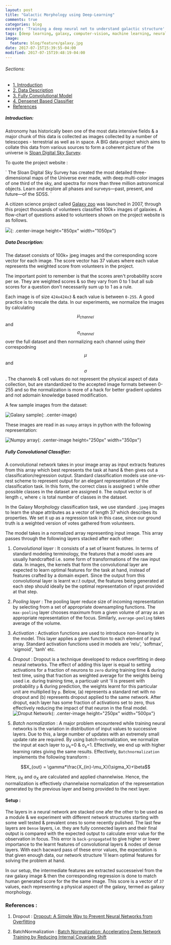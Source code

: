 ```yaml
---
layout: post
title: "Galactic Morphology using Deep-Learning"
comments: true
categories: blog
excerpt: 'Training a deep neural net to understand galactic structure'
tags: [deep learning, galaxy, computer-vision, machine learning, neural networks]
image:
  feature: blog/feature/galaxy.jpg
date: 2017-07-15T15:39:55-04:00
modified: 2017-07-15T19:48:19-04:00
---
```

###### Sections:
* [1. Introduction](#introduction)
* [2. Data Description](#data-description)
* [3. Fully Convolutional Model](#fully-convolutional-classifier)
* [4. Densenet Based Classifier](#densenet-classifier)
* [References](#references)

##### Introduction:

Astronomy has historically been one of the most data intensive fields & a major chunk of this data is collected as images collected by a number of telescopes - terrestrial as well as in space. A BIG data-project which aims to collate this data from various sources to form a coherent picture of the universe is [Sloan Digital Sky Survey](http://www.sdss.org/).


To quote the project website :

<c>
`
The Sloan Digital Sky Survey has created the most detailed three-dimensional maps of the Universe ever made, with deep multi-color images of one third of the sky, and spectra for more than three million astronomical objects. Learn and explore all phases and surveys—past, present, and future—of the SDSS.
`
</c>


A citizen science project called [Galaxy zoo](https://www.galaxyzoo.org) was launched in 2007, through this project thousands of volunteers classified 100k+ images of galaxies. A flow-chart of questions asked to volunteers shown on the project website is as follows.

![](\images\blog\galaxyzoo\00.galaxyzoo-tree.png){: .center-image height="850px" width="1050px"}


##### Data Description:

The dataset consists of 100k+ jpeg images and the corresponding score vector for each image. The score vector has 37 values where each value represents the weighted score from volunteers in the project.

The important point to remember is that the scores aren't probability score per se. They are weighted scores & so they vary from 0 to 1 but all sub scores for a question don't necessarily sum up to 1 as a rule.

Each image is of size `424x424x3` & each value is between `0-255`. A good practice is to rescale the data. In our experiments, we normalize the images by calculating $$\mu_{channel}$$ and $$\sigma_{channel}$$ over the full dataset and then normalizing each channel using their correspodning $$\mu$$ and $$\sigma$$. The channels & cell values do not represent the physical aspect of data collection, but are standardized to the accepted image formats between 0-255 and so the normalization is more of a hack for better gradient updates and not adomain  knowledge based modification.

A few sample images from the dataset:

![Galaxy sample](\images\blog\galaxyzoo\01.galaxies.png){: .center-image}

These images are read in as `numpy` arrays in python with the following representation:

![Numpy array](\images\blog\galaxyzoo\02.numpy_array.png){: .center-image height="250px" width="350px"}

##### Fully Convolutional Classifier:

A convolutional network takes in your image array as input extracts features from this array which best represents the task at hand & then gives out a classification/regression output. Standard classification models use one-vs-rest scheme to represent output for an elegant representation of the classification task. In this form, the correct class is assigned `1` while other possible classes in the dataset are assigned `0`. The output vector is of length `c`, where `c` is total number of classes in the dataset.

In the Galaxy Morphology classification task, we use standard `.jpeg` images to learn the shape attributes as a vector of length 37 which describes its properties. We set it up as a regression task in this case, since our ground truth is a weighted version of votes gathered from volunteers.

The model takes in a normalized array representing input image. This array passes through the following layers stacked after each other:

1. *Convolutional layer* : It consists of a set of learnt features. In terms of standard modeling terminology, the features that a model uses are usually handcrafted i.e. some form of transformations of the raw input data. In images, the kernels that form the convolutional layer are expected to learn optimal features for the task at hand, instead of features crafted by a domain expert. Since the output from this convolutional layer is learnt w.r.t output, the features being generated at each step should ideally be the optimal representation of input provided at that step.

2. *Pooling layer* : The pooling layer reduce size of incoming representation by selecting from a set of appropriate downsampling functions. The `max-pooling` layer chooses maximum from a given volume of array as an appropriate representation of the focus. Similarly, `average-pooling` takes average of the volume.

3. *Activation* : Activation functions are used to introduce non-linearity in the model. This layer applies a given function to each element of input array. Standard activation functions used in models are 'relu', 'softmax', 'sigmoid', 'tanh' etc.

4. *Dropout* : Dropout is a technique developed to reduce overfitting in deep neural networks. The effect of adding this layer is equal to setting activations for a fraction of neurons to `zero` during training time & during test time, using that fraction as weighted average for the weights being used i.e. during training time, a particualr unit 'll is present with probability `p` & during prediction, the weights learnt for this particular unit are multiplied by `p`.
Below, (a) represents a standard net with no dropout and (b) represents dropout applied to the same network. After droput, each layer has some fraction of activations set to zero, thus effectively reducing the impact of that neuron in the final model.
![Droput Network](\images\blog\galaxyzoo\03.droput_representation.png){: .center-image height="250px" width="500px"}

5. *Batch normalization* : A major problem encountered while training neural networks is the variation in distribution of input values to successive layers. Due to this, a large number of updates with an extremely small update rate are required. By using batch-normalization, we normalize the input at each layer to &mu;<sub>x</sub>=0 & &sigma;<sub>x</sub>=1. Effectively, we end up with higher learning rates giving the same results.
Effectively, `Batchnormalization` implements the following transform :

$$X_{out} = \gamma*\frac{X_{in}-\mu_X}{\sigma_X}+\beta$$

Here, &mu;<sub>X</sub> and &sigma;<sub>X</sub> are calculated and applied channelwise. Hence, the normalization is effectively channelwise normalization of the representation generated by the previous layer and being provided to the next layer.

#### Setup :

The layers in a neural network are stacked one afer the other to be used as a module & we experiment with different network structures starting with some well tested & prevalent ones to some recently pulished. The last few layers are `Dense` layers, i.e. they are fully connected layers and their final output is compared with the expected output to calculate error value for the observation in focus. This error is `back-propagated` to give higher or lower importance to the learnt features of convolutional layers & nodes of dense layers. With each bacward pass of these error values, the expectation is that given enough data, our network structure 'll learn optimal features for solving the problem at hand.

In our setup, the intermediate features are extracted successeivel from the raw galaxy image & then the corresponding regression is done to match human generated score for the the same image. This score is a vector of `37` values, each representing a physical aspect of the galaxy, termed as galaxy morphology.


### References :

1. Dropout : [Dropout: A Simple Way to Prevent Neural Networks from
Overfitting](!https://www.cs.toronto.edu/~hinton/absps/JMLRdropout.pdf)

2. BatchNormalization : [Batch Normalization: Accelerating Deep Network Training by Reducing Internal Covariate Shift](!https://arxiv.org/abs/1502.03167)
